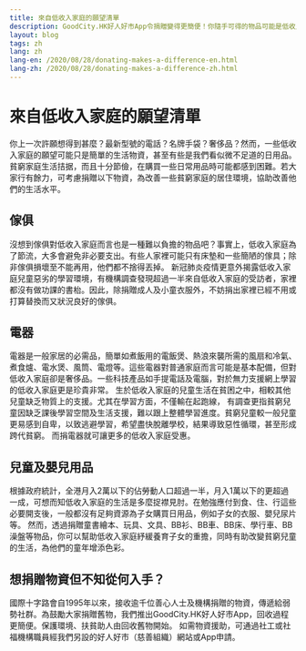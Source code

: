 ```yaml
---
title: 來自低收入家庭的願望清單
description: GoodCity.HK好人好市App令捐贈變得更簡便！你隨手可得的物品可能是低收入家庭夢寐以求之物。立即看看低收入家庭的願望清單，捐贈切合需要的物資。
layout: blog
tags: zh
lang: zh
lang-en: /2020/08/28/donating-makes-a-difference-en.html
lang-zh: /2020/08/28/donating-makes-a-difference-zh.html
---
```


# 來自低收入家庭的願望清單

你上一次許願想得到甚麼？最新型號的電話？名牌手袋？奢侈品？然而，一些低收入家庭的願望可能只是簡單的生活物資，甚至有些是我們看似微不足道的日用品。貧窮家庭生活拮据，而且十分節儉，在購買一些日常用品時可能都感到困難。若大家行有餘力，可考慮捐贈以下物資，為改善一些貧窮家庭的居住環境，協助改善他們的生活水平。

## 傢俱

沒想到傢俱對低收入家庭而言也是一種難以負擔的物品吧？事實上，低收入家庭為了節流，大多會避免非必要支出。有些人家裡可能只有床墊和一些簡陋的傢具；除非傢俱損壞至不能再用，他們都不捨得丟掉。
新冠肺炎疫情更意外揭露低收入家庭兒童惡劣的學習環境，有機構調查發現超過一半來自低收入家庭的受訪者，家裡都沒有做功課的書枱。因此，除捐贈成人及小童衣服外，不妨捐出家裡已經不用或打算替換而又狀況良好的傢俱。

## 電器

電器是一般家居的必需品，簡單如煮飯用的電飯煲、熱浪來襲所需的風扇和冷氣、煮食爐、電水煲、風筒、電燈等。這些電器對普通家庭而言可能是基本配備，但對低收入家庭卻是奢侈品。一些科技產品如手提電話及電腦，對於無力支援網上學習的低收入家庭更是珍貴非常。
生於低收入家庭的兒童生活在貧困之中，相較其他兒童缺乏物質上的支援。尤其在學習方面，不僅輸在起跑線， 有調查更指貧窮兒童因缺乏課後學習空間及生活支援，難以跟上整體學習進度。貧窮兒童較一般兒童更易感到自卑，以致逃避學習，希望盡快脫離學校，結果導致惡性循環，甚至形成跨代貧窮。
而捐電器就可讓更多的低收入家庭受惠。

## 兒童及嬰兒用品

根據政府統計，全港月入2萬以下的佔勞動人口超過一半，月入1萬以下的更超過一成，可想而知低收入家庭的生活是多麼捉襟見肘。在勉強應付到食、住、行這些必要開支後，一般都沒有足夠資源為子女購買日用品，例如子女的衣服、嬰兒尿片等。
然而，透過捐贈童書繪本、玩具、文具、BB衫、BB車、BB床、學行車、BB澡盤等物品，你可以幫助低收入家庭紓緩養育子女的重擔，同時有助改變貧窮兒童的生活，為他們的童年增添色彩。


## 想捐贈物資但不知從何入手？

國際十字路會自1995年以來，接收逾千位善心人士及機構捐贈的物資，傳遞給弱勢社群。為鼓勵大家捐贈舊物，我們推出GoodCity.HK好人好市App，回收過程更簡便。保護環境、扶貧助人由回收舊物開始。
如需物資援助，可通過社工或社福機構職員經我們另設的好人好市（慈善組織）網站或App申請。
